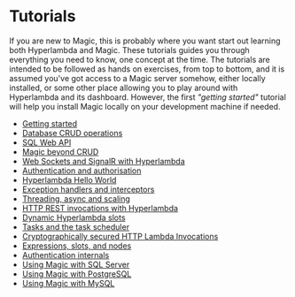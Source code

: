 
# Tutorials

If you are new to Magic, this is probably where you want start out learning both Hyperlambda and Magic.
These tutorials guides you through everything you need to know, one concept at the time. The tutorials are intended to
be followed as hands on exercises, from top to bottom, and it is assumed you've got access to a Magic server somehow, either
locally installed, or some other place allowing you to play around with Hyperlambda and its dashboard. However, the
first _"getting started"_ tutorial will help you install Magic locally on your development machine if needed.

* [Getting started](/tutorials/getting-started/)
* [Database CRUD operations](/tutorials/database-crud/)
* [SQL Web API](/tutorials/sql-web-api/)
* [Magic beyond CRUD](/tutorials/cloud-ide/)
* [Web Sockets and SignalR with Hyperlambda](/tutorials/web-sockets/)
* [Authentication and authorisation](/tutorials/auth/)
* [Hyperlambda Hello World](/tutorials/hello-world-endpoint/)
* [Exception handlers and interceptors](/tutorials/super-dry/)
* [Threading, async and scaling](/tutorials/threading/)
* [HTTP REST invocations with Hyperlambda](/tutorials/http-rest/)
* [Dynamic Hyperlambda slots](/tutorials/dynamic-slots/)
* [Tasks and the task scheduler](/tutorials/task-scheduler/)
* [Cryptographically secured HTTP Lambda Invocations](/tutorials/crypto-lambda-http/)
* [Expressions, slots, and nodes](/tutorials/expressions-slots-nodes/)
* [Authentication internals](/tutorials/auth-internals/)
* [Using Magic with SQL Server](/tutorials/sql-server/)
* [Using Magic with PostgreSQL](/tutorials/postgresql/)
* [Using Magic with MySQL](/tutorials/mysql/)
